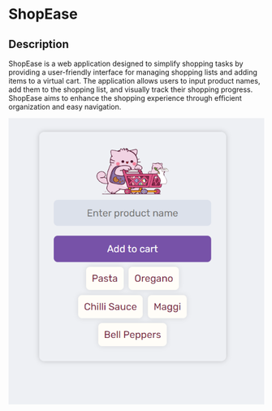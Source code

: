 # ShopEase

## Description

ShopEase is a web application designed to simplify shopping tasks by providing a user-friendly interface for managing shopping lists and adding items to a virtual cart. The application allows users to input product names, add them to the shopping list, and visually track their shopping progress. ShopEase aims to enhance the shopping experience through efficient organization and easy navigation.


![Shop](./assets/Shop.png)
